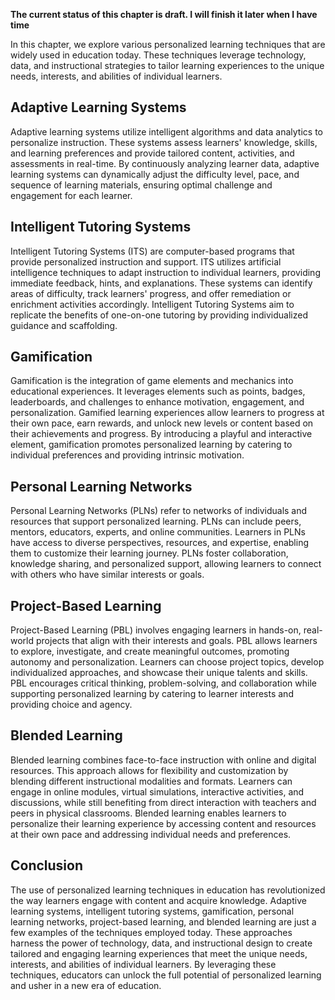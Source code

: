 **The current status of this chapter is draft. I will finish it later when I have time**

In this chapter, we explore various personalized learning techniques that are widely used in education today. These techniques leverage technology, data, and instructional strategies to tailor learning experiences to the unique needs, interests, and abilities of individual learners.

Adaptive Learning Systems
-------------------------

Adaptive learning systems utilize intelligent algorithms and data analytics to personalize instruction. These systems assess learners' knowledge, skills, and learning preferences and provide tailored content, activities, and assessments in real-time. By continuously analyzing learner data, adaptive learning systems can dynamically adjust the difficulty level, pace, and sequence of learning materials, ensuring optimal challenge and engagement for each learner.

Intelligent Tutoring Systems
----------------------------

Intelligent Tutoring Systems (ITS) are computer-based programs that provide personalized instruction and support. ITS utilizes artificial intelligence techniques to adapt instruction to individual learners, providing immediate feedback, hints, and explanations. These systems can identify areas of difficulty, track learners' progress, and offer remediation or enrichment activities accordingly. Intelligent Tutoring Systems aim to replicate the benefits of one-on-one tutoring by providing individualized guidance and scaffolding.

Gamification
------------

Gamification is the integration of game elements and mechanics into educational experiences. It leverages elements such as points, badges, leaderboards, and challenges to enhance motivation, engagement, and personalization. Gamified learning experiences allow learners to progress at their own pace, earn rewards, and unlock new levels or content based on their achievements and progress. By introducing a playful and interactive element, gamification promotes personalized learning by catering to individual preferences and providing intrinsic motivation.

Personal Learning Networks
--------------------------

Personal Learning Networks (PLNs) refer to networks of individuals and resources that support personalized learning. PLNs can include peers, mentors, educators, experts, and online communities. Learners in PLNs have access to diverse perspectives, resources, and expertise, enabling them to customize their learning journey. PLNs foster collaboration, knowledge sharing, and personalized support, allowing learners to connect with others who have similar interests or goals.

Project-Based Learning
----------------------

Project-Based Learning (PBL) involves engaging learners in hands-on, real-world projects that align with their interests and goals. PBL allows learners to explore, investigate, and create meaningful outcomes, promoting autonomy and personalization. Learners can choose project topics, develop individualized approaches, and showcase their unique talents and skills. PBL encourages critical thinking, problem-solving, and collaboration while supporting personalized learning by catering to learner interests and providing choice and agency.

Blended Learning
----------------

Blended learning combines face-to-face instruction with online and digital resources. This approach allows for flexibility and customization by blending different instructional modalities and formats. Learners can engage in online modules, virtual simulations, interactive activities, and discussions, while still benefiting from direct interaction with teachers and peers in physical classrooms. Blended learning enables learners to personalize their learning experience by accessing content and resources at their own pace and addressing individual needs and preferences.

Conclusion
----------

The use of personalized learning techniques in education has revolutionized the way learners engage with content and acquire knowledge. Adaptive learning systems, intelligent tutoring systems, gamification, personal learning networks, project-based learning, and blended learning are just a few examples of the techniques employed today. These approaches harness the power of technology, data, and instructional design to create tailored and engaging learning experiences that meet the unique needs, interests, and abilities of individual learners. By leveraging these techniques, educators can unlock the full potential of personalized learning and usher in a new era of education.
